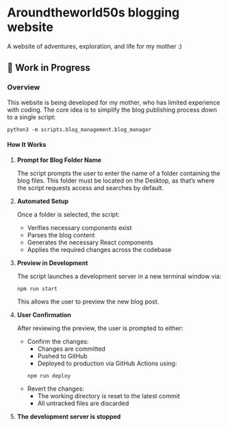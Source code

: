 # Aroundtheworld50s blogging website

A website of adventures, exploration, and life for my mother :)

## 🚧 Work in Progress

### Overview
This website is being developed for my mother, who has limited experience with coding. The core idea is to simplify the blog publishing process down to a single script:
```
python3 -m scripts.blog_management.blog_manager
```
#### How It Works
1. **Prompt for Blog Folder Name**

   The script prompts the user to enter the name of a folder containing the blog files. This folder must be located on the Desktop, as that’s where the script requests access and searches by default.
2. **Automated Setup**

   Once a folder is selected, the script:
   - Verifies necessary components exist
   - Parses the blog content
   - Generates the necessary React components
   - Applies the required changes across the codebase

3. **Preview in Development**
  
   The script launches a development server in a new terminal window via:
   ```
   npm run start
   ```
    This allows the user to preview the new blog post.

4. **User Confirmation**
  
   After reviewing the preview, the user is prompted to either:
   - Confirm the changes:
       - Changes are committed
       - Pushed to GitHub
       - Deployed to production via GitHub Actions using:
       ```
       npm run deploy
       ```
   - Revert the changes:
       - The working directory is reset to the latest commit
       - All untracked files are discarded


5. **The development server is stopped**
